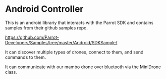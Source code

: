 # Android Controller

This is an android librariy that interacts with the Parrot SDK and contains samples from their github samples repo.

https://github.com/Parrot-Developers/Samples/tree/master/Android/SDKSample/

It can discover multiple types of drones, connect to them, and send commands to them.

It can communicate with our mambo drone over bluetooth via the MiniDrone class.
